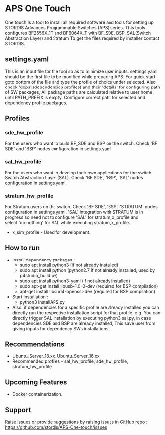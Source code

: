 # APS One Touch

One touch is a tool to install all required software and tools for setting up STORDIS Advances Programmable Switches (APS) series.
This tools configures BF2556X_1T and BF6064X_T with BF_SDE, BSP, SAL(Switch Abstraction Layer) and Stratum
To get the files required by installer contact STORDIS.

## settings.yaml

This is an input file for the tool so as to minimize user inputs. settings.yaml should be the first file to be modified while preparing APS.
For quick start goto bottom of the file and type the profile of choice under selected. Also check 'deps' (dependencies profiles) and their 'details' for configuring path of SW packages, All package paths are calculated relative to user home until PATH_PREFIX is empty.
Configure correct path for selected and dependency profile packages.

## Profiles
   ### sde_hw_profile
   For the users who want to build BF_SDE and BSP on the switch. Check 'BF SDE' and 'BSP' nodes configuration in settings.yaml.
   ### sal_hw_profile
   For the users who want to develop their own applications for the switch, Switch Abstraction Layer (SAL).
   Check 'BF SDE', 'BSP', 'SAL' nodes configuration in settings.yaml.
   ### stratum_hw_profile
   For Stratum users on the switch.
   Check 'BF SDE', 'BSP', 'STRATUM' nodes configuration in settings.yaml. 'SAL' integration with STRATUM is in progress so need not to configure 'SAL' for stratum_x_profile and  
   select 'do nothing' for SAL while executing stratum_x_profile. 
   - x_sim_profile - Used for development.

## How to run

- Install dependency packages :
  - sudo apt install python3 (if not already installed)
  - sudo apt install python (python2.7 if not already installed, used by p4studio_build.py)
  - sudo apt install python3-yaml (if not already installed)
  - sudo apt-get install libusb-1.0-0-dev (required for BSP compilation)
  - apt-get install libcurl4-openssl-dev (required for BSP compilation)
- Start installation :
  - python3 InstallAPS.py
- Also, if dependencies for a specific profile are already installed you can directly run the
 respective installation script for that profile.
 e.g. You can directly trigger SAL installation by executing python3 sal.py, in case dependencies SDE and BSP are already installed, This save user from giving inputs for dependency SWs installations.

## Recommendations

- Ubuntu_Server_18.xx, Ubuntu_Server_16.xx
- Recommended profiles - sal_hw_profile, sde_hw_profile, stratum_hw_profile

## Upcoming Features

- Docker containerization.

## Support

Raise issues or provide suggestions by raising issues in GitHub repo : <https://github.com/stordis/APS-One-touch/issues>
